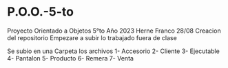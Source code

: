 # P.O.O.-5-to
Proyecto Orientado a Objetos 5°to Año 2023 Herne Franco
28/08
Creacion del repositorio
Empezare a subir lo trabajado fuera de clase

Se subio en una Carpeta los archivos
1- Accesorio
2- Cliente
3- Ejecutable
4- Pantalon
5- Producto
6- Remera
7- Venta
